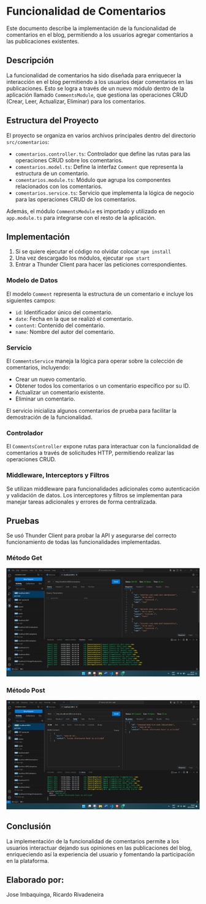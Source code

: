 # Funcionalidad de Comentarios

Este documento describe la implementación de la funcionalidad de comentarios en el blog, permitiendo a los usuarios agregar comentarios a las publicaciones existentes.

## Descripción

La funcionalidad de comentarios ha sido diseñada para enriquecer la interacción en el blog permitiendo a los usuarios dejar comentarios en las publicaciones. Esto se logra a través de un nuevo módulo dentro de la aplicación llamado `CommentsModule`, que gestiona las operaciones CRUD (Crear, Leer, Actualizar, Eliminar) para los comentarios.

## Estructura del Proyecto

El proyecto se organiza en varios archivos principales dentro del directorio `src/comentarios`:

- `comentarios.controller.ts`: Controlador que define las rutas para las operaciones CRUD sobre los comentarios.
- `comentarios.model.ts`: Define la interfaz `Comment` que representa la estructura de un comentario.
- `comentarios.module.ts`: Módulo que agrupa los componentes relacionados con los comentarios.
- `comentarios.service.ts`: Servicio que implementa la lógica de negocio para las operaciones CRUD de los comentarios.

Además, el módulo `CommentsModule` es importado y utilizado en `app.module.ts` para integrarse con el resto de la aplicación.

## Implementación
1. Si se quiere ejecutar el código no olvidar colocar `npm install`
2. Una vez descargado los módulos, ejecutar `npm start`
3. Entrar a Thunder Client para hacer las peticiones correspondientes.

### Modelo de Datos

El modelo `Comment` representa la estructura de un comentario e incluye los siguientes campos:

- `id`: Identificador único del comentario.
- `date`: Fecha en la que se realizó el comentario.
- `content`: Contenido del comentario.
- `name`: Nombre del autor del comentario.

### Servicio

El `CommentsService` maneja la lógica para operar sobre la colección de comentarios, incluyendo:

- Crear un nuevo comentario.
- Obtener todos los comentarios o un comentario específico por su ID.
- Actualizar un comentario existente.
- Eliminar un comentario.

El servicio inicializa algunos comentarios de prueba para facilitar la demostración de la funcionalidad.

### Controlador

El `CommentsController` expone rutas para interactuar con la funcionalidad de comentarios a través de solicitudes HTTP, permitiendo realizar las operaciones CRUD.

### Middleware, Interceptors y Filtros

Se utilizan middleware para funcionalidades adicionales como autenticación y validación de datos. Los interceptores y filtros se implementan para manejar tareas adicionales y errores de forma centralizada.

## Pruebas

Se usó Thunder Client para probar la API y asegurarse del correcto funcionamiento de todas las funcionalidades implementadas.

### Método Get
![Evidencia Get](Evidencias/Get_comentarios.png)

### Método Post
![Evidencia Post](Evidencias/Post_comentarios.png)

## Conclusión

La implementación de la funcionalidad de comentarios permite a los usuarios interactuar dejando sus opiniones en las publicaciones del blog, enriqueciendo así la experiencia del usuario y fomentando la participación en la plataforma.

## Elaborado por:
Jose Imbaquinga, Ricardo Rivadeneira
